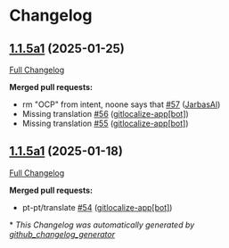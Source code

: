# Changelog

## [1.1.5a1](https://github.com/OpenVoiceOS/ovos-ocp-pipeline-plugin/tree/1.1.5a1) (2025-01-25)

[Full Changelog](https://github.com/OpenVoiceOS/ovos-ocp-pipeline-plugin/compare/1.1.5a1...1.1.5a1)

**Merged pull requests:**

- rm "OCP" from intent, noone says that [\#57](https://github.com/OpenVoiceOS/ovos-ocp-pipeline-plugin/pull/57) ([JarbasAl](https://github.com/JarbasAl))
- Missing translation [\#56](https://github.com/OpenVoiceOS/ovos-ocp-pipeline-plugin/pull/56) ([gitlocalize-app[bot]](https://github.com/apps/gitlocalize-app))
- Missing translation [\#55](https://github.com/OpenVoiceOS/ovos-ocp-pipeline-plugin/pull/55) ([gitlocalize-app[bot]](https://github.com/apps/gitlocalize-app))

## [1.1.5a1](https://github.com/OpenVoiceOS/ovos-ocp-pipeline-plugin/tree/1.1.5a1) (2025-01-18)

[Full Changelog](https://github.com/OpenVoiceOS/ovos-ocp-pipeline-plugin/compare/1.1.4...1.1.5a1)

**Merged pull requests:**

- pt-pt/translate [\#54](https://github.com/OpenVoiceOS/ovos-ocp-pipeline-plugin/pull/54) ([gitlocalize-app[bot]](https://github.com/apps/gitlocalize-app))



\* *This Changelog was automatically generated by [github_changelog_generator](https://github.com/github-changelog-generator/github-changelog-generator)*
